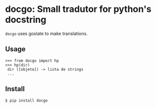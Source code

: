 docgo: Small tradutor for python's docstring
===============================================

``docgo`` uses goslate to make translations.

Usage
-----
```
>>> from docgo import hp
>>> hp(dir)
 dir ([objeto]) -> lista de strings
 ...
 ```

 Install
 -------

 ```
 $ pip install docgo
 ```
